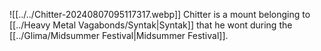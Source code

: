 ![[../../Chitter-20240807095117317.webp]]
Chitter is a mount belonging to [[../Heavy Metal Vagabonds/Syntak|Syntak]] that he wont during the [[../Glima/Midsummer Festival|Midsummer Festival]]. 